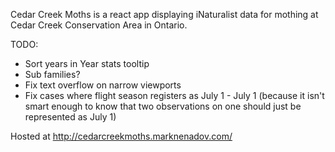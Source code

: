 Cedar Creek Moths is a react app displaying iNaturalist data for mothing at Cedar Creek Conservation Area in Ontario.

TODO:
* Sort years in Year stats tooltip
* Sub families?
* Fix text overflow on narrow viewports
* Fix cases where flight season registers as July 1 - July 1 (because it isn't smart enough to know that two observations on one should just be represented as July 1)

Hosted at http://cedarcreekmoths.marknenadov.com/
